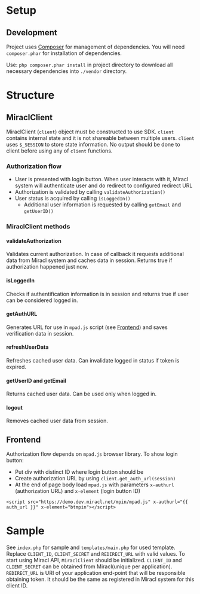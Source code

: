 # Setup

## Development

Project uses [Composer](http://getcomposer.org) for management of dependencies. You will need `composer.phar` for
installation of dependencies.

Use:
`php composer.phar install` in project directory to download all necessary dependencies into `./vendor` directory.

# Structure

## MiraclClient

MiraclClient (`client`) object must be constructed to use SDK. `client` contains internal state and it is not shareable
 between multiple users.  `client` uses `$_SESSION` to store state information. No output should be done to client
 before using any of `client` functions.

### Authorization flow

* User is presented with login button. When user interacts with it, Miracl system will authenticate user and do redirect
to configured redirect URL
* Authorization is validated by calling `validateAuthorization()`
* User status is acquired by calling `isLoggedIn()`
  * Additional user information is requested by calling `getEmail` and `getUserID()`

### MiraclClient methods

#### validateAuthorization

Validates current authorization. In case of callback it requests additional data from Miracl system and caches data in
session. Returns true if authorization happened just now.

#### isLoggedIn

Checks if authentification information is in session and returns true if user can be considered logged in.

#### getAuthURL

Generates URL for use in `mpad.js` script (see [Frontend](#markdown-header-frontend)) and saves verification data in
session.

#### refreshUserData

Refreshes cached user data. Can invalidate logged in status if token is expired.

#### getUserID and getEmail

Returns cached user data. Can be used only when logged in.

#### logout

Removes cached user data from session.

## Frontend

Authorization flow depends on `mpad.js` browser library. To show login button:

* Put div with distinct ID where login button should be
* Create authorization URL by using
`client.get_auth_url(session)`
* At the end of page body load `mpad.js` with parameters `x-authurl`
(authorization URL) and `x-element` (login button ID)

```
<script src="https://demo.dev.miracl.net/mpin/mpad.js" x-authurl="{{ auth_url }}" x-element="btmpin"></script>
```

# Sample

See `index.php` for sample and `templates/main.php` for used template.
Replace `CLIENT_ID`, `CLIENT_SECRET` and `REDIRECT_URL` with valid values.
To start using Miracl API, `MiraclClient` should be initialized. `CLIENT_ID` and `CLIENT_SECRET` can be obtained from
Miracl(unique per application). `REDIRECT_URL` is URI of your application end-point that will be responsible obtaining
token. It should be the same as registered in Miracl system for this client ID.
